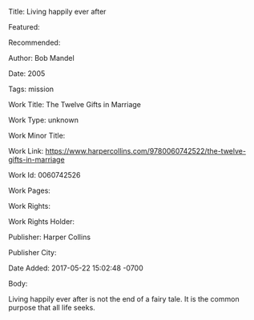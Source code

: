 Title: Living happily ever after

Featured: 

Recommended: 

Author: Bob Mandel

Date: 2005

Tags: mission

Work Title: The Twelve Gifts in Marriage

Work Type: unknown

Work Minor Title:  

Work Link: https://www.harpercollins.com/9780060742522/the-twelve-gifts-in-marriage

Work Id:  0060742526

Work Pages:  

Work Rights:  

Work Rights Holder:  

Publisher:  Harper Collins

Publisher City:  

Date Added: 2017-05-22 15:02:48 -0700

Body:

Living happily ever after is not the end of a fairy tale. It is the common purpose that all life seeks. 


